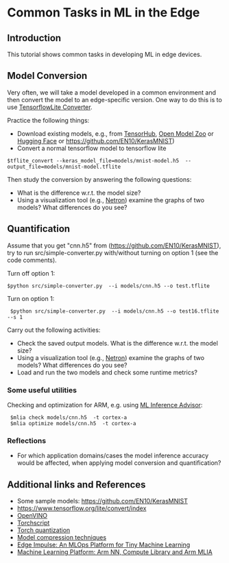 # Common Tasks in ML in the Edge

## Introduction

This tutorial shows common tasks in developing ML in edge devices.

## Model Conversion

Very often, we will take a model developed in a common environment and then convert the model to an edge-specific version. One way to do this is to use [TensorflowLite Converter](https://www.tensorflow.org/lite/convert/index).

Practice the following things:

* Download existing models, e.g., from [TensorHub](https://tfhub.dev/s?deployment-format=tfjs), [Open Model Zoo](https://github.com/openvinotoolkit/open_model_zoo) or [Hugging Face](https://huggingface.co/models) or https://github.com/EN10/KerasMNIST)
* Convert a normal tensorflow model to tensorflow lite
  
```
$tflite_convert --keras_model_file=models/mnist-model.h5  --output_file=models/mnist-model.tflite
```

Then study the conversion by answering the following questions:

* What is the difference w.r.t. the model size?
* Using a visualization tool (e.g., [Netron](https://github.com/lutzroeder/netron)) examine the graphs of two models? What differences do you see?

## Quantification

Assume that you get "cnn.h5" from (https://github.com/EN10/KerasMNIST), try to run src/simple-converter.py with/without turning on option 1 (see the code comments).

Turn off option 1:
```
$python src/simple-converter.py  --i models/cnn.h5 --o test.tflite
```
Turn on option 1:
```
 $python src/simple-converter.py  --i models/cnn.h5 --o test16.tflite --s 1
 ```

Carry out the following activities:

* Check the saved output models. What is the difference w.r.t. the model size?
* Using a visualization tool (e.g., [Netron](https://github.com/lutzroeder/netron)) examine the graphs of two models? What differences do you see?
* Load and run the two  models and check some runtime metrics?

### Some useful utilities

Checking and optimization for ARM, e.g. using  [ML Inference Advisor](https://pypi.org/project/mlia/):

```
 $mlia check models/cnn.h5  -t cortex-a
 $mlia optimize models/cnn.h5  -t cortex-a
```

### Reflections

- For which application domains/cases  the model inference accuracy would be affected, when applying  model conversion and quantification?

## Additional links and References

* Some sample models: https://github.com/EN10/KerasMNIST
* https://www.tensorflow.org/lite/convert/index
* [OpenVINO](https://docs.openvino.ai/latest/openvino_docs_MO_DG_Deep_Learning_Model_Optimizer_DevGuide.html)
* [Torchscript](https://pytorch.org/docs/stable/jit.html)
* [Torch quantization](https://pytorch.org/docs/stable/quantization.html)
* [Model compression techniques](https://github.com/cedrickchee/awesome-ml-model-compression)
* [Edge Impulse: An MLOps Platform for Tiny Machine Learning](https://proceedings.mlsys.org/paper_files/paper/2023/file/de081105cd68393144944696d3fb6778-Paper-mlsys2023.pdf)
* [Machine Learning Platform: Arm NN, Compute Library and Arm MLIA](https://www.mlplatform.org/)